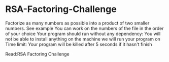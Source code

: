 # RSA-Factoring-Challenge

Factorize as many numbers as possible into a product of two smaller numbers.
See example
You can work on the numbers of the file in the order of your choice
Your program should run without any dependency: You will not be able to install anything on the machine we will run your program on
Time limit: Your program will be killed after 5 seconds if it hasn't finish

Read:RSA Factoring Challenge
